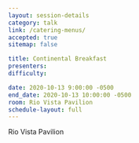 ```yaml
---
layout: session-details
category: talk
link: /catering-menus/
accepted: true
sitemap: false

title: Continental Breakfast
presenters:
difficulty:

date: 2020-10-13 9:00:00 -0500
end_date: 2020-10-13 10:00:00 -0500
room: Rio Vista Pavilion
schedule-layout: full
---
```

Rio Vista Pavilion
